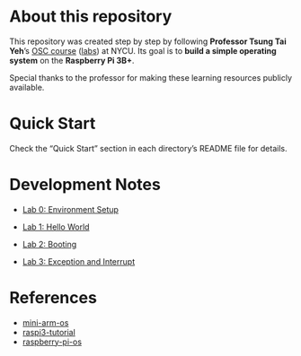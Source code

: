 # About this repository
This repository was created step by step by following **Professor Tsung Tai Yeh**’s [OSC course](https://people.cs.nycu.edu.tw/~ttyeh/course/2024_Spring/IOC5226/outline.html) ([labs](https://nycu-caslab.github.io/OSC2024/)) at NYCU. Its goal is to **build a simple operating system** on the **Raspberry Pi 3B+**. 

Special thanks to the professor for making these learning resources publicly available.

# Quick Start
Check the “Quick Start” section in each directory’s README file for details.

# Development Notes
- [Lab 0: Environment Setup](https://hackmd.io/@0a2xfYPxSzGdcXv06JB8_Q/rkHdpYkZxe)

- [Lab 1: Hello World](https://hackmd.io/@0a2xfYPxSzGdcXv06JB8_Q/SJP2qXEbeg)

- [Lab 2: Booting](https://hackmd.io/@0a2xfYPxSzGdcXv06JB8_Q/rkq6I7EXel)

- [Lab 3: Exception and Interrupt](https://hackmd.io/@0a2xfYPxSzGdcXv06JB8_Q/SJLHrUjdxl)

# References
- [mini-arm-os](https://github.com/jserv/mini-arm-os/tree/master)
- [raspi3-tutorial](https://github.com/bztsrc/raspi3-tutorial/tree/master)
- [raspberry-pi-os](https://github.com/s-matyukevich/raspberry-pi-os)